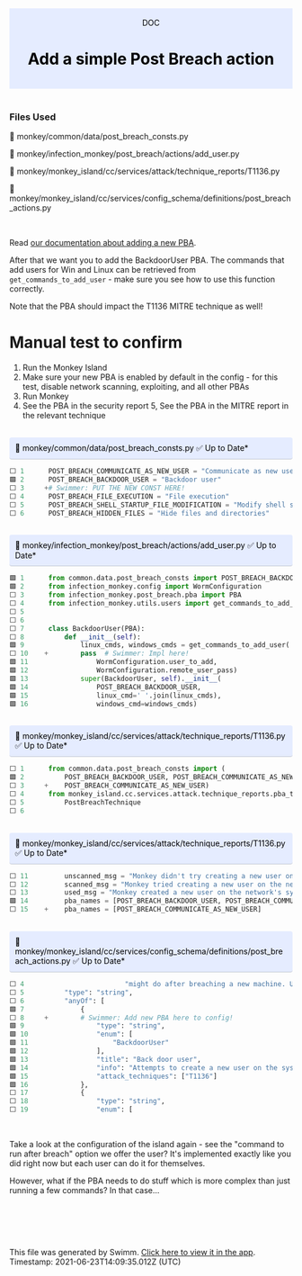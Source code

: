 <div align="center" style="background-color: #e5ecff; color: black"><br/><div>DOC</div><h1>Add a simple Post Breach action</h1><br/></div>
<br/>

### Files Used
📄 monkey/common/data/post_breach_consts.py

📄 monkey/infection_monkey/post_breach/actions/add_user.py

📄 monkey/monkey_island/cc/services/attack/technique_reports/T1136.py

📄 monkey/monkey_island/cc/services/config_schema/definitions/post_breach_actions.py


<br/>

Read [our documentation about adding a new PBA](https://www.guardicore.com/infectionmonkey/docs/development/adding-post-breach-actions/).

After that we want you to add the BackdoorUser PBA. The commands that add users for Win and Linux can be retrieved from `get_commands_to_add_user` - make sure you see how to use this function correctly. 

Note that the PBA should impact the T1136 MITRE technique as well! 

# Manual test to confirm

1. Run the Monkey Island
2. Make sure your new PBA is enabled by default in the config - for this test, disable network scanning, exploiting, and all other PBAs
3. Run Monkey
4. See the PBA in the security report
5, See the PBA in the MITRE report in the relevant technique


<br/>

<div style="background: #e5ecff; padding: 10px 10px 10px 10px; border-bottom: 1px solid #c1c7d0; border-radius: 4px; color: black">    📄 monkey/common/data/post_breach_consts.py ✅ Up to Date*

   </div>

```python
⬜ 1      POST_BREACH_COMMUNICATE_AS_NEW_USER = "Communicate as new user"
🟩 2      POST_BREACH_BACKDOOR_USER = "Backdoor user"
⬜ 3     +# Swimmer: PUT THE NEW CONST HERE!
⬜ 4      POST_BREACH_FILE_EXECUTION = "File execution"
⬜ 5      POST_BREACH_SHELL_STARTUP_FILE_MODIFICATION = "Modify shell startup file"
⬜ 6      POST_BREACH_HIDDEN_FILES = "Hide files and directories"
```
<br/>

<div style="background: #e5ecff; padding: 10px 10px 10px 10px; border-bottom: 1px solid #c1c7d0; border-radius: 4px; color: black">    📄 monkey/infection_monkey/post_breach/actions/add_user.py ✅ Up to Date*

   </div>

```python
🟩 1      from common.data.post_breach_consts import POST_BREACH_BACKDOOR_USER
🟩 2      from infection_monkey.config import WormConfiguration
⬜ 3      from infection_monkey.post_breach.pba import PBA
⬜ 4      from infection_monkey.utils.users import get_commands_to_add_user
⬜ 5      
⬜ 6      
⬜ 7      class BackdoorUser(PBA):
⬜ 8          def __init__(self):
🟩 9              linux_cmds, windows_cmds = get_commands_to_add_user(
⬜ 10    +        pass  # Swimmer: Impl here!
🟩 11                 WormConfiguration.user_to_add,
🟩 12                 WormConfiguration.remote_user_pass)
🟩 13             super(BackdoorUser, self).__init__(
🟩 14                 POST_BREACH_BACKDOOR_USER,
🟩 15                 linux_cmd=' '.join(linux_cmds),
🟩 16                 windows_cmd=windows_cmds)
```
<br/>

<div style="background: #e5ecff; padding: 10px 10px 10px 10px; border-bottom: 1px solid #c1c7d0; border-radius: 4px; color: black">    📄 monkey/monkey_island/cc/services/attack/technique_reports/T1136.py ✅ Up to Date*

   </div>

```python
⬜ 1      from common.data.post_breach_consts import (
🟩 2          POST_BREACH_BACKDOOR_USER, POST_BREACH_COMMUNICATE_AS_NEW_USER)
⬜ 3     +    POST_BREACH_COMMUNICATE_AS_NEW_USER)
⬜ 4      from monkey_island.cc.services.attack.technique_reports.pba_technique import \
⬜ 5          PostBreachTechnique
⬜ 6      
```
<br/>

<div style="background: #e5ecff; padding: 10px 10px 10px 10px; border-bottom: 1px solid #c1c7d0; border-radius: 4px; color: black">    📄 monkey/monkey_island/cc/services/attack/technique_reports/T1136.py ✅ Up to Date*

   </div>

```python
⬜ 11         unscanned_msg = "Monkey didn't try creating a new user on the network's systems."
⬜ 12         scanned_msg = "Monkey tried creating a new user on the network's systems, but failed."
⬜ 13         used_msg = "Monkey created a new user on the network's systems."
🟩 14         pba_names = [POST_BREACH_BACKDOOR_USER, POST_BREACH_COMMUNICATE_AS_NEW_USER]
⬜ 15    +    pba_names = [POST_BREACH_COMMUNICATE_AS_NEW_USER]
```
<br/>

<div style="background: #e5ecff; padding: 10px 10px 10px 10px; border-bottom: 1px solid #c1c7d0; border-radius: 4px; color: black">    📄 monkey/monkey_island/cc/services/config_schema/definitions/post_breach_actions.py ✅ Up to Date*

   </div>

```python
⬜ 4                         "might do after breaching a new machine. Used in ATT&CK and Zero trust reports.",
⬜ 5          "type": "string",
⬜ 6          "anyOf": [
🟩 7              {
⬜ 8     +        # Swimmer: Add new PBA here to config!
🟩 9                  "type": "string",
🟩 10                 "enum": [
🟩 11                     "BackdoorUser"
🟩 12                 ],
🟩 13                 "title": "Back door user",
🟩 14                 "info": "Attempts to create a new user on the system and delete it afterwards.",
🟩 15                 "attack_techniques": ["T1136"]
🟩 16             },
⬜ 17             {
⬜ 18                 "type": "string",
⬜ 19                 "enum": [
```
<br/>

Take a look at the configuration of the island again - see the "command to run after breach" option we offer the user? It's implemented exactly like you did right now but each user can do it for themselves. 

However, what if the PBA needs to do stuff which is more complex than just running a few commands? In that case... 

<br/>

<br/><br/>

This file was generated by Swimm. [Click here to view it in the app](https://swimm.io/link?l=c3dpbW0lM0ElMkYlMkZyZXBvcyUyRlpnMWZscldSZ3ZsczBjMm1GeURJJTJGZG9jcyUyRnRieGIyY0dnVWlKUThCdG1hMGZw). Timestamp: 2021-06-23T14:09:35.012Z (UTC)
